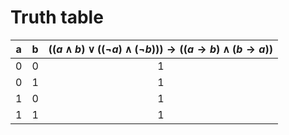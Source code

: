 # Truth table

| a | b | $((a \land b) \lor ((\neg a) \land (\neg b))) \to ((a \to b) \land (b \to a))$ |
|-|-|:-:|
| 0 | 0 | 1 |
| 0 | 1 | 1 |
| 1 | 0 | 1 |
| 1 | 1 | 1 |
